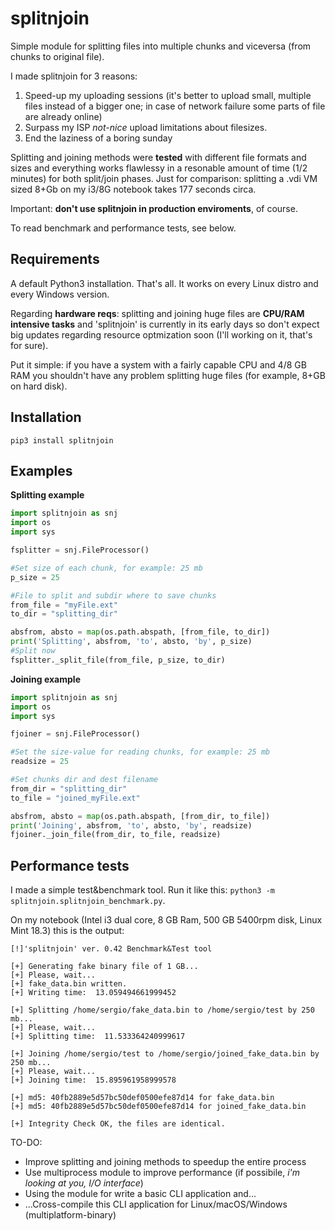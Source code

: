 # splitnjoin
Simple module for splitting files into multiple chunks and viceversa (from chunks to original file).

I made splitnjoin for 3 reasons:
1. Speed-up my uploading sessions (it's better to upload small, multiple files instead of a bigger one; in case of network failure some parts of file are already online)
2. Surpass my ISP _not-nice_ upload limitations about filesizes.
3. End the laziness of a boring sunday

Splitting and joining methods were **tested** with different file formats and sizes and everything works flawlessy in a resonable amount of time (1/2 minutes) for both split/join phases. Just for comparison: splitting a .vdi VM sized 8+Gb on my i3/8G notebook takes 177 seconds circa. 

Important: **don't use splitnjoin in production enviroments**, of course.

To read benchmark and performance tests, see below.

## Requirements

A default Python3 installation. That's all. It works on every Linux distro and every Windows version.

Regarding **hardware reqs**: splitting and joining huge files are **CPU/RAM intensive tasks** and 'splitnjoin' is currently in its early days so don't expect big updates regarding resource optmization soon (I'll working on it, that's for sure).

Put it simple: if you have a system with a fairly capable CPU and 4/8 GB RAM you shouldn't have any problem splitting huge files (for example, 8+GB on hard disk).

## Installation

`pip3 install splitnjoin`

## Examples
**Splitting example**

```Python
import splitnjoin as snj
import os
import sys

fsplitter = snj.FileProcessor()

#Set size of each chunk, for example: 25 mb
p_size = 25

#File to split and subdir where to save chunks
from_file = "myFile.ext"
to_dir = "splitting_dir"

absfrom, absto = map(os.path.abspath, [from_file, to_dir])
print('Splitting', absfrom, 'to', absto, 'by', p_size)
#Split now
fsplitter._split_file(from_file, p_size, to_dir)
```
**Joining example**

```Python
import splitnjoin as snj
import os
import sys

fjoiner = snj.FileProcessor()

#Set the size-value for reading chunks, for example: 25 mb
readsize = 25

#Set chunks dir and dest filename
from_dir = "splitting_dir"
to_file = "joined_myFile.ext"

absfrom, absto = map(os.path.abspath, [from_dir, to_file])
print('Joining', absfrom, 'to', absto, 'by', readsize)
fjoiner._join_file(from_dir, to_file, readsize)
```

## Performance tests

I made a simple test&benchmark tool. Run it like this: `python3 -m splitnjoin.splitnjoin_benchmark.py`. 

On my notebook (Intel i3 dual core, 8 GB Ram, 500 GB 5400rpm disk, Linux Mint 18.3) this is the output:
 
```
[!]'splitnjoin' ver. 0.42 Benchmark&Test tool

[+] Generating fake binary file of 1 GB...
[+] Please, wait...
[+] fake_data.bin written.
[+] Writing time:  13.059494661999452

[+] Splitting /home/sergio/fake_data.bin to /home/sergio/test by 250 mb...
[+] Please, wait...
[+] Splitting time:  11.533364240999617

[+] Joining /home/sergio/test to /home/sergio/joined_fake_data.bin by 250 mb...
[+] Please, wait...
[+] Joining time:  15.895961958999578

[+] md5: 40fb2889e5d57bc50def0500efe87d14 for fake_data.bin
[+] md5: 40fb2889e5d57bc50def0500efe87d14 for joined_fake_data.bin

[+] Integrity Check OK, the files are identical.
```
TO-DO:
- Improve splitting and joining methods to speedup the entire process
- Use multiprocess module to improve performance (if possibile, *i'm looking at you, I/O interface*)
- Using the module for write a basic CLI application and...
- ...Cross-compile this CLI application for Linux/macOS/Windows (multiplatform-binary)
